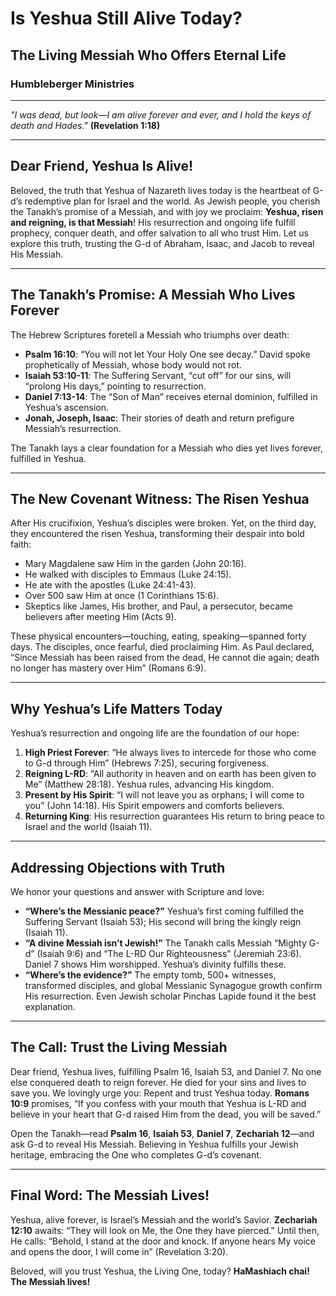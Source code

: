 # Is Yeshua Still Alive Today?

## The Living Messiah Who Offers Eternal Life

### Humbleberger Ministries

---

_"I was dead, but look—I am alive forever and ever, and I hold the keys of death and Hades."_
**(Revelation 1:18)**

---

## Dear Friend, Yeshua Is Alive!

Beloved, the truth that Yeshua of Nazareth lives today is the heartbeat of G-d’s redemptive plan for Israel and the world. As Jewish people, you cherish the Tanakh’s promise of a Messiah, and with joy we proclaim: **Yeshua, risen and reigning, is that Messiah**! His resurrection and ongoing life fulfill prophecy, conquer death, and offer salvation to all who trust Him. Let us explore this truth, trusting the G-d of Abraham, Isaac, and Jacob to reveal His Messiah.

---

## The Tanakh’s Promise: A Messiah Who Lives Forever

The Hebrew Scriptures foretell a Messiah who triumphs over death:

- **Psalm 16:10**: “You will not let Your Holy One see decay.” David spoke prophetically of Messiah, whose body would not rot.
- **Isaiah 53:10-11**: The Suffering Servant, “cut off” for our sins, will “prolong His days,” pointing to resurrection.
- **Daniel 7:13-14**: The “Son of Man” receives eternal dominion, fulfilled in Yeshua’s ascension.
- **Jonah, Joseph, Isaac**: Their stories of death and return prefigure Messiah’s resurrection.

The Tanakh lays a clear foundation for a Messiah who dies yet lives forever, fulfilled in Yeshua.

---

## The New Covenant Witness: The Risen Yeshua

After His crucifixion, Yeshua’s disciples were broken. Yet, on the third day, they encountered the risen Yeshua, transforming their despair into bold faith:

- Mary Magdalene saw Him in the garden (John 20:16).
- He walked with disciples to Emmaus (Luke 24:15).
- He ate with the apostles (Luke 24:41-43).
- Over 500 saw Him at once (1 Corinthians 15:6).
- Skeptics like James, His brother, and Paul, a persecutor, became believers after meeting Him (Acts 9).

These physical encounters—touching, eating, speaking—spanned forty days. The disciples, once fearful, died proclaiming Him. As Paul declared, “Since Messiah has been raised from the dead, He cannot die again; death no longer has mastery over Him” (Romans 6:9).

---

## Why Yeshua’s Life Matters Today

Yeshua’s resurrection and ongoing life are the foundation of our hope:

1. **High Priest Forever**: “He always lives to intercede for those who come to G-d through Him” (Hebrews 7:25), securing forgiveness.
2. **Reigning L-RD**: “All authority in heaven and on earth has been given to Me” (Matthew 28:18). Yeshua rules, advancing His kingdom.
3. **Present by His Spirit**: “I will not leave you as orphans; I will come to you” (John 14:18). His Spirit empowers and comforts believers.
4. **Returning King**: His resurrection guarantees His return to bring peace to Israel and the world (Isaiah 11).

---

## Addressing Objections with Truth

We honor your questions and answer with Scripture and love:

- **“Where’s the Messianic peace?”** Yeshua’s first coming fulfilled the Suffering Servant (Isaiah 53); His second will bring the kingly reign (Isaiah 11).
- **“A divine Messiah isn’t Jewish!”** The Tanakh calls Messiah “Mighty G-d” (Isaiah 9:6) and “The L-RD Our Righteousness” (Jeremiah 23:6). Daniel 7 shows Him worshipped. Yeshua’s divinity fulfills these.
- **“Where’s the evidence?”** The empty tomb, 500+ witnesses, transformed disciples, and global Messianic Synagogue growth confirm His resurrection. Even Jewish scholar Pinchas Lapide found it the best explanation.

---

## The Call: Trust the Living Messiah

Dear friend, Yeshua lives, fulfilling Psalm 16, Isaiah 53, and Daniel 7. No one else conquered death to reign forever. He died for your sins and lives to save you. We lovingly urge you: Repent and trust Yeshua today. **Romans 10:9** promises, “If you confess with your mouth that Yeshua is L-RD and believe in your heart that G-d raised Him from the dead, you will be saved.”

Open the Tanakh—read **Psalm 16**, **Isaiah 53**, **Daniel 7**, **Zechariah 12**—and ask G-d to reveal His Messiah. Believing in Yeshua fulfills your Jewish heritage, embracing the One who completes G-d’s covenant.

---

## Final Word: The Messiah Lives!

Yeshua, alive forever, is Israel’s Messiah and the world’s Savior. **Zechariah 12:10** awaits: “They will look on Me, the One they have pierced.” Until then, He calls: “Behold, I stand at the door and knock. If anyone hears My voice and opens the door, I will come in” (Revelation 3:20).

Beloved, will you trust Yeshua, the Living One, today? **HaMashiach chai! The Messiah lives!**
